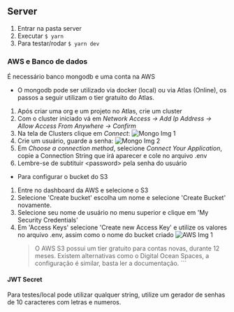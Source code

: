 ## Server
1. Entrar na pasta server
2. Executar ```$ yarn```
3. Para testar/rodar ```$ yarn dev```

### AWS e Banco de dados
É necessário banco mongodb e uma conta na AWS
 - O mongodb pode ser utilizado via docker (local) ou via Atlas (Online), os passos a seguir utilizam o tier gratuito do Atlas.
1. Após criar uma org e um projeto no Atlas, crie um cluster
2. Com o cluster iniciado vá em _Network Access -> Add Ip Address -> Allow Access From Anywhere -> Confirm_
3. Na tela de Clusters clique em _Connect_:
![Mongo Img 1](https://imgur.com/Ougy41b "Mongo 1")
4. Crie um usuário, guarde a senha:
![Mongo Img 2](https://imgur.com/f5v3Yok "Mongo 2")
5. Em _Choose a connection method_, selecione _Connect Your Application_, copie a Connection String que irá aparecer e cole no arquivo .env
6. Lembre-se de subtituir \<password> pela senha do usuário
 
 - Para configurar o bucket do S3
 1. Entre no dashboard da AWS e selecione o S3
 2. Selecione 'Create bucket' escolha um nome e selecione 'Create Bucket' novamente.
 3. Selecione seu nome de usuário no menu superior e clique em 'My Security Credentials'
 4. Em 'Access Keys' selecione 'Create new Access Key' e utilize os valores no arquivo .env, assim como o nome do bucket criado
 ![AWS Img 1](https://imgur.com/4XTjDcL "AWS 1")
    > O AWS S3 possui um tier gratuito para contas novas, durante 12 meses. Existem alternativas como o Digital Ocean Spaces, a configuração é similar, basta ler a documentação. ```

#### JWT Secret

Para testes/local pode utilizar qualquer string, utilize um gerador de senhas de 10 caracteres com letras e numeros.